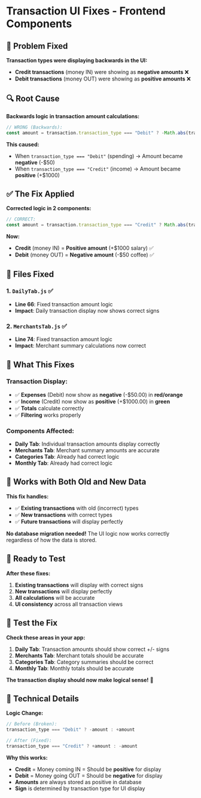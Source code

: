 # Transaction UI Fixes - Frontend Components

## 🚨 **Problem Fixed**

**Transaction types were displaying backwards in the UI:**
- **Credit transactions** (money IN) were showing as **negative amounts** ❌
- **Debit transactions** (money OUT) were showing as **positive amounts** ❌

## 🔍 **Root Cause**

**Backwards logic in transaction amount calculations:**
```javascript
// WRONG (Backwards):
const amount = transaction.transaction_type === "Debit" ? -Math.abs(transaction.amount) : Math.abs(transaction.amount)
```

**This caused:**
- When `transaction_type === "Debit"` (spending) → Amount became **negative** (-$50)
- When `transaction_type === "Credit"` (income) → Amount became **positive** (+$1000)

## ✅ **The Fix Applied**

**Corrected logic in 2 components:**
```javascript
// CORRECT:
const amount = transaction.transaction_type === "Credit" ? Math.abs(transaction.amount) : -Math.abs(transaction.amount)
```

**Now:**
- **Credit** (money IN) = **Positive amount** (+$1000 salary) ✅
- **Debit** (money OUT) = **Negative amount** (-$50 coffee) ✅

## 📁 **Files Fixed**

### 1. **`DailyTab.js`** ✅
- **Line 66**: Fixed transaction amount logic
- **Impact**: Daily transaction display now shows correct signs

### 2. **`MerchantsTab.js`** ✅
- **Line 74**: Fixed transaction amount logic  
- **Impact**: Merchant summary calculations now correct

## 🎯 **What This Fixes**

### **Transaction Display:**
- ✅ **Expenses** (Debit) now show as **negative** (-$50.00) in **red/orange**
- ✅ **Income** (Credit) now show as **positive** (+$1000.00) in **green**
- ✅ **Totals** calculate correctly
- ✅ **Filtering** works properly

### **Components Affected:**
- **Daily Tab**: Individual transaction amounts display correctly
- **Merchants Tab**: Merchant summary amounts are accurate
- **Categories Tab**: Already had correct logic
- **Monthly Tab**: Already had correct logic

## 🔄 **Works with Both Old and New Data**

**This fix handles:**
- ✅ **Existing transactions** with old (incorrect) types
- ✅ **New transactions** with correct types
- ✅ **Future transactions** will display perfectly

**No database migration needed!** The UI logic now works correctly regardless of how the data is stored.

## 🚀 **Ready to Test**

**After these fixes:**
1. **Existing transactions** will display with correct signs
2. **New transactions** will display perfectly
3. **All calculations** will be accurate
4. **UI consistency** across all transaction views

## 📱 **Test the Fix**

**Check these areas in your app:**
1. **Daily Tab**: Transaction amounts should show correct +/- signs
2. **Merchants Tab**: Merchant totals should be accurate
3. **Categories Tab**: Category summaries should be correct
4. **Monthly Tab**: Monthly totals should be accurate

**The transaction display should now make logical sense!** 🎉

## 🔧 **Technical Details**

**Logic Change:**
```javascript
// Before (Broken):
transaction_type === "Debit" ? -amount : +amount

// After (Fixed):
transaction_type === "Credit" ? +amount : -amount
```

**Why this works:**
- **Credit** = Money coming IN = Should be **positive** for display
- **Debit** = Money going OUT = Should be **negative** for display
- **Amounts** are always stored as positive in database
- **Sign** is determined by transaction type for UI display 